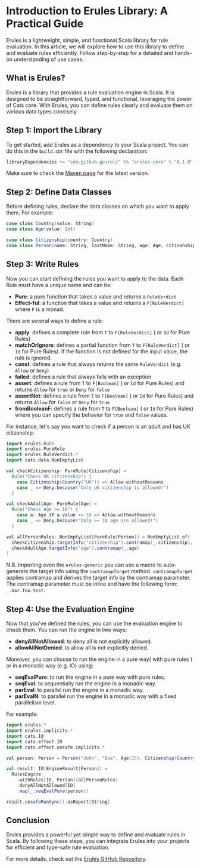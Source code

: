 # Introduction to Erules Library: A Practical Guide

Erules is a lightweight, simple, and functional Scala library for rule evaluation. In this article, we will explore how to use this library to define and evaluate rules efficiently. Follow step-by-step for a detailed and hands-on understanding of use cases.

## What is Erules?

Erules is a library that provides a rule evaluation engine in Scala. It is designed to be straightforward, typed, and functional, leveraging the power of Cats core. With Erules, you can define rules clearly and evaluate them on various data types concisely.

## Step 1: Import the Library

To get started, add Erules as a dependency to your Scala project. You can do this in the `build.sbt` file with the following declaration:

```scala
libraryDependencies += "com.github.geirolz" %% "erules-core" % "0.1.0"
```

Make sure to check the [Maven page](https://mvnrepository.com/artifact/com.github.geirolz/erules-core) for the latest version.

## Step 2: Define Data Classes

Before defining rules, declare the data classes on which you want to apply them. For example:

```scala
case class Country(value: String)
case class Age(value: Int)

case class Citizenship(country: Country)
case class Person(name: String, lastName: String, age: Age, citizenship: Citizenship)
```

## Step 3: Write Rules

Now you can start defining the rules you want to apply to the data. 
Each Rule must have a unique name and can be:
- **Pure**: a pure function that takes a value and returns a `RuleVerdict`
- **Effect-ful**: a function that takes a value and returns a `F[RuleVerdict]` where `F` is a monad.

There are several ways to define a rule:
- **apply**: defines a complete rule from `T` to `F[RuleVerdict]` ( or `Id` for Pure Rules)
- **matchOrIgnore**: defines a partial function from `T` to `F[RuleVerdict]` ( or `Id` for Pure Rules). If the function is not defined for the input value, the rule is ignored.
- **const**: defines a rule that always returns the same `RuleVerdict` (e.g. `Allow` or `Deny`)
- **failed**: defines a rule that always fails with an exception
- **assert**: defines a rule from `T` to `F[Boolean]` ( or `Id` for Pure Rules) and returns `Allow` for `true` or `Deny` for `false`
- **assertNot**: defines a rule from `T` to `F[Boolean]` ( or `Id` for Pure Rules) and returns `Allow` for `false` or `Deny` for `true`
- **fromBooleanF**: defines a rule from `T` to `F[Boolean]` ( or `Id` for Pure Rules) where you can specify the behavior for `true` and `false` values.

For instance, let's say you want to check if a person is an adult and has UK citizenship:

```scala
import erules.Rule
import erules.PureRule
import erules.RuleVerdict.*
import cats.data.NonEmptyList

val checkCitizenship: PureRule[Citizenship] =
  Rule("Check UK citizenship") {
    case Citizenship(Country("UK")) => Allow.withoutReasons
    case _ => Deny.because("Only UK citizenship is allowed!")
  }

val checkAdultAge: PureRule[Age] =
  Rule("Check Age >= 18") {
    case a: Age if a.value >= 18 => Allow.withoutReasons
    case _ => Deny.because("Only >= 18 age are allowed!")
  }

val allPersonRules: NonEmptyList[PureRule[Person]] = NonEmptyList.of(
  checkCitizenship.targetInfo("citizenship").contramap(_.citizenship),
  checkAdultAge.targetInfo("age").contramap(_.age)
)
```

N.B. Importing even the `erules-generic` you can use a macro to auto-generate the target info using the `contramapTarget` method. 
`contramapTarget` applies contramap and derives the target info by the contramap parameter. 
The contramap parameter must be inline and have the following form: `_.bar.foo.test`.

## Step 4: Use the Evaluation Engine

Now that you've defined the rules, you can use the evaluation engine to check them.
You can run the engine in two ways:
- **denyAllNotAllowed**: to deny all is not explicitly allowed.
- **allowAllNotDenied**: to allow all is not explicitly denied.

Moreover, you can choose to run the engine in a pure way( with pure rules ) or in a monadic way (e.g. IO) using:
- **seqEvalPure**: to run the engine in a pure way with pure rules. 
- **seqEval**: to sequentially run the engine in a monadic way.
- **parEval**: to parallel run the engine in a monadic way.
- **parEvalN**: to parallel run the engine in a monadic way with a fixed parallelism level.

For example:
```scala
import erules.*
import erules.implicits.*
import cats.Id
import cats.effect.IO
import cats.effect.unsafe.implicits.*

val person: Person = Person("John", "Doe", Age(25), Citizenship(Country("UK")))

val result: IO[EngineResult[Person]] =
  RulesEngine
    .withRules[Id, Person](allPersonRules)
    .denyAllNotAllowed[IO]
    .map(_.seqEvalPure(person))

result.unsafeRunSync().asReport[String]
```

## Conclusion

Erules provides a powerful yet simple way to define and evaluate rules in Scala. By following these steps, you can integrate Erules into your projects for efficient and type-safe rule evaluation.

For more details, check out the [Erules GitHub Repository](https://github.com/geirolz/erules).
